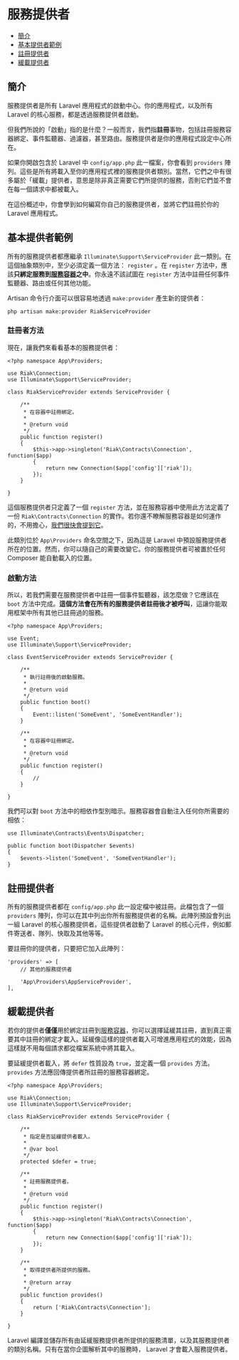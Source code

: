 # 服務提供者

- [簡介](#introduction)
- [基本提供者範例](#basic-provider-example)
- [註冊提供者](#registering-providers)
- [緩載提供者](#deferred-providers)

<a name="introduction"></a>
## 簡介

服務提供者是所有 Laravel 應用程式的啟動中心。你的應用程式，以及所有 Laravel 的核心服務，都是透過服務提供者啟動。

但我們所說的「啟動」指的是什麼？一般而言，我們指**註冊**事物，包括註冊服務容器綁定、事件監聽器、過濾器，甚至路由。服務提供者是你的應用程式設定中心所在。

如果你開啟包含於 Laravel 中 `config/app.php` 此一檔案，你會看到 `providers` 陣列。這些是所有將載入至你的應用程式裡的服務提供者類別。當然，它們之中有很多屬於「緩載」提供者，意思是除非真正需要它們所提供的服務，否則它們並不會在每一個請求中都被載入。

在這份概述中，你會學到如何編寫你自己的服務提供者，並將它們註冊於你的 Laravel 應用程式。

<a name="basic-provider-example"></a>
## 基本提供者範例

所有的服務提供者都應繼承 `Illuminate\Support\ServiceProvider` 此一類別。在這個抽象類別中，至少必須定義一個方法： `register` 。在 `register` 方法中，應該**只綁定服務到[服務容器](/docs/{{version}}/container)之中**。你永遠不該試圖在 `register` 方法中註冊任何事件監聽器、路由或任何其他功能。

Artisan 命令行介面可以很容易地透過 `make:provider` 產生新的提供者：

	php artisan make:provider RiakServiceProvider

### 註冊者方法

現在，讓我們來看看基本的服務提供者：

	<?php namespace App\Providers;

	use Riak\Connection;
	use Illuminate\Support\ServiceProvider;

	class RiakServiceProvider extends ServiceProvider {

		/**
		 * 在容器中註冊綁定。
		 *
		 * @return void
		 */
		public function register()
		{
			$this->app->singleton('Riak\Contracts\Connection', function($app)
			{
				return new Connection($app['config']['riak']);
			});
		}

	}

這個服務提供者只定義了一個 `register` 方法，並在服務容器中使用此方法定義了一份 `Riak\Contracts\Connection` 的實作。若你還不瞭解服務容器是如何運作的，不用擔心，[我們很快會提到它](/docs/{{version}}/container)。

此類別位於 `App\Providers` 命名空間之下，因為這是 Laravel 中預設服務提供者所在的位置。然而，你可以隨自己的需要改變它。你的服務提供者可被置於任何 Composer 能自動載入的位置。

### 啟動方法

所以，若我們需要在服務提供者中註冊一個事件監聽器，該怎麼做？它應該在 `boot` 方法中完成。**這個方法會在所有的服務提供者註冊後才被呼叫**，這讓你能取用框架中所有其他已註冊過的服務。

	<?php namespace App\Providers;

	use Event;
	use Illuminate\Support\ServiceProvider;

	class EventServiceProvider extends ServiceProvider {

		/**
		 * 執行註冊後的啟動服務。
		 *
		 * @return void
		 */
		public function boot()
		{
			Event::listen('SomeEvent', 'SomeEventHandler');
		}

		/**
		 * 在容器中註冊綁定。
		 *
		 * @return void
		 */
		public function register()
		{
			//
		}

	}

我們可以對 `boot` 方法中的相依作型別暗示。服務容器會自動注入任何你所需要的相依：

	use Illuminate\Contracts\Events\Dispatcher;

	public function boot(Dispatcher $events)
	{
		$events->listen('SomeEvent', 'SomeEventHandler');
	}

<a name="registering-providers"></a>
## 註冊提供者

所有的服務提供者都在 `config/app.php` 此一設定檔中被註冊。此檔包含了一個 `providers` 陣列，你可以在其中列出你所有服務提供者的名稱。此陣列預設會列出一組 Laravel 的核心服務提供者。這些提供者啟動了 Laravel 的核心元件，例如郵件寄送者、隊列、快取及其他等等。

要註冊你的提供者，只要把它加入此陣列：

	'providers' => [
		// 其他的服務提供者

		'App\Providers\AppServiceProvider',
	],

<a name="deferred-providers"></a>
## 緩載提供者

若你的提供者**僅僅**用於綁定註冊到[服務容器](/docs/{{version}}/container)，你可以選擇延緩其註冊，直到真正需要其中註冊的綁定才載入。延緩像這樣的提供者載入可增進應用程式的效能，因為這樣就不用每個請求都從檔案系統中將其載入。

要延緩提供者載入，將 `defer` 性質設為 `true`，並定義一個 `provides` 方法。 `provides` 方法應回傳提供者所註冊的服務容器綁定。

	<?php namespace App\Providers;

	use Riak\Connection;
	use Illuminate\Support\ServiceProvider;

	class RiakServiceProvider extends ServiceProvider {

		/**
		 * 指定是否延緩提供者載入。
		 *
		 * @var bool
		 */
		protected $defer = true;

		/**
		 * 註冊服務提供者。
		 *
		 * @return void
		 */
		public function register()
		{
			$this->app->singleton('Riak\Contracts\Connection', function($app)
			{
				return new Connection($app['config']['riak']);
			});
		}

		/**
		 * 取得提供者所提供的服務。
		 *
		 * @return array
		 */
		public function provides()
		{
			return ['Riak\Contracts\Connection'];
		}

	}

Laravel 編譯並儲存所有由延緩服務提供者所提供的服務清單，以及其服務提供者的類別名稱。只有在當你企圖解析其中的服務時， Laravel 才會載入服務提供者。
